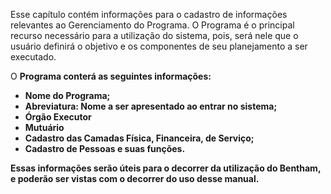 Esse capítulo contém informações para o cadastro de informações relevantes ao Gerenciamento do Programa.
O Programa é o principal recurso necessário para a utilização do sistema, pois, será nele que o usuário definirá
o objetivo e os componentes de seu planejamento a ser executado.

O <b>Programa<b> conterá as seguintes informações:

* Nome do Programa;
* Abreviatura: Nome a ser apresentado ao entrar no sistema;
* Órgão Executor
* Mutuário
* Cadastro das Camadas Física, Financeira, de Serviço;
* Cadastro de Pessoas e suas funções.

Essas informações serão úteis para o decorrer da utilização do Bentham, e poderão ser vistas com o decorrer do uso desse manual.